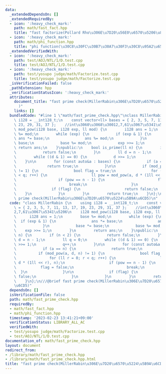 ```yaml
---
data:
  _extendedDependsOn: []
  _extendedRequiredBy:
  - icon: ':heavy_check_mark:'
    path: math/fast_fact.hpp
    title: "fast factorize(Pollard Rho\u306E\u7D20\u56E0\u6570\u5206\u89E3)"
  - icon: ':heavy_check_mark:'
    path: math/phi_function.hpp
    title: "phi function(\u30C8\u30FC\u30B7\u30A7\u30F3\u30C8\u95A2\u6570)"
  _extendedVerifiedWith:
  - icon: ':heavy_check_mark:'
    path: test/AOJ/NTL/1/D.test.cpp
    title: test/AOJ/NTL/1/D.test.cpp
  - icon: ':heavy_check_mark:'
    path: test/yosupo judge/math/Factorize.test.cpp
    title: test/yosupo judge/math/Factorize.test.cpp
  _isVerificationFailed: false
  _pathExtension: hpp
  _verificationStatusIcon: ':heavy_check_mark:'
  attributes:
    document_title: "fast prime check(MillerRabin\u306E\u7D20\u6570\u5224\u5B9A\u6CD5\
      )"
    links: []
  bundledCode: "#line 1 \"math/fast_prime_check.hpp\"\nclass MillerRabin {\n    using\
    \ i128 = __int128_t;\n    const vector<ll> bases = { 2, 3, 5, 7, 11, 13, 17, 19,\
    \ 23, 29, 31, 37 };    //int\u3060\u3068\u30012,7,61\u3067\u5341\u5206\n    i128\
    \ mod_pow(i128 base, i128 exp, ll mod) {\n        i128 ans = 1;\n        base\
    \ %= mod;\n        while (exp) {\n            if (exp & 1) {\n               \
    \ ans *= base;\n                ans %= mod;\n            }\n            base *=\
    \ base;\n            base %= mod;\n            exp >>= 1;\n        }\n       \
    \ return ans;\n    }\npublic:\n    bool is_prime(ll n) {\n        if (n < 2) {\n\
    \            return false;\n        }\n        ll d = n - 1;\n        ll q = 0;\n\
    \        while ((d & 1) == 0) {\n            d >>= 1;\n            q++;\n    \
    \    }\n\n        for (const auto&a : bases) {\n            if (a == n) {\n  \
    \              return true;\n            }\n\n            if (mod_pow(a, d, n)\
    \ != 1) {\n                bool flag = true;\n                for (ll r = 0; r\
    \ < q; r++) {\n                    ll pow = mod_pow(a, d * (1ll << r), n);\n \
    \                   if (pow == n - 1) {\n                        flag = false;\n\
    \                        break;\n                    }\n                }\n\n\
    \                if (flag) {\n                    return false;\n            \
    \    }\n            }\n        }\n        return true;\n    }\n};\n///@brief fast\
    \ prime check(MillerRabin\u306E\u7D20\u6570\u5224\u5B9A\u6CD5)\n"
  code: "class MillerRabin {\n    using i128 = __int128_t;\n    const vector<ll> bases\
    \ = { 2, 3, 5, 7, 11, 13, 17, 19, 23, 29, 31, 37 };    //int\u3060\u3068\u3001\
    2,7,61\u3067\u5341\u5206\n    i128 mod_pow(i128 base, i128 exp, ll mod) {\n  \
    \      i128 ans = 1;\n        base %= mod;\n        while (exp) {\n          \
    \  if (exp & 1) {\n                ans *= base;\n                ans %= mod;\n\
    \            }\n            base *= base;\n            base %= mod;\n        \
    \    exp >>= 1;\n        }\n        return ans;\n    }\npublic:\n    bool is_prime(ll\
    \ n) {\n        if (n < 2) {\n            return false;\n        }\n        ll\
    \ d = n - 1;\n        ll q = 0;\n        while ((d & 1) == 0) {\n            d\
    \ >>= 1;\n            q++;\n        }\n\n        for (const auto&a : bases) {\n\
    \            if (a == n) {\n                return true;\n            }\n\n  \
    \          if (mod_pow(a, d, n) != 1) {\n                bool flag = true;\n \
    \               for (ll r = 0; r < q; r++) {\n                    ll pow = mod_pow(a,\
    \ d * (1ll << r), n);\n                    if (pow == n - 1) {\n             \
    \           flag = false;\n                        break;\n                  \
    \  }\n                }\n\n                if (flag) {\n                    return\
    \ false;\n                }\n            }\n        }\n        return true;\n\
    \    }\n};\n///@brief fast prime check(MillerRabin\u306E\u7D20\u6570\u5224\u5B9A\
    \u6CD5)"
  dependsOn: []
  isVerificationFile: false
  path: math/fast_prime_check.hpp
  requiredBy:
  - math/fast_fact.hpp
  - math/phi_function.hpp
  timestamp: '2023-02-23 13:41:21+09:00'
  verificationStatus: LIBRARY_ALL_AC
  verifiedWith:
  - test/yosupo judge/math/Factorize.test.cpp
  - test/AOJ/NTL/1/D.test.cpp
documentation_of: math/fast_prime_check.hpp
layout: document
redirect_from:
- /library/math/fast_prime_check.hpp
- /library/math/fast_prime_check.hpp.html
title: "fast prime check(MillerRabin\u306E\u7D20\u6570\u5224\u5B9A\u6CD5)"
---
```

